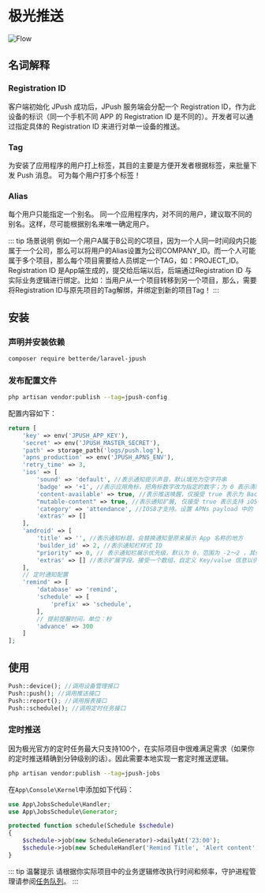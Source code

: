 # 极光推送

![Flow](/jpush-bind-flow.png)

## 名词解释

### Registration ID

客户端初始化 JPush 成功后，JPush 服务端会分配一个 Registration ID，作为此设备的标识（同一个手机不同 APP 的 Registration ID 是不同的）。开发者可以通过指定具体的 Registration ID 来进行对单一设备的推送。

### Tag

为安装了应用程序的用户打上标签，其目的主要是方便开发者根据标签，来批量下发 Push 消息。 可为每个用户打多个标签！

### Alias

每个用户只能指定一个别名。 同一个应用程序内，对不同的用户，建议取不同的别名。这样，尽可能根据别名来唯一确定用户。

::: tip 场景说明
例如一个用户A属于B公司的C项目，因为一个人同一时间段内只能属于一个公司，那么可以将用户的Alias设置为公司COMPANY_ID。而一个人可能属于多个项目，那么每个项目需要给人员绑定一个TAG，如：PROJECT_ID。Registration ID 是App端生成的，提交给后端以后，后端通过Registration ID 与实际业务逻辑进行绑定。比如：当用户从一个项目转移到另一个项目，那么，需要将Registration ID与原先项目的Tag解绑，并绑定到新的项目Tag！
:::

## 安装

### 声明并安装依赖

```bash
composer require betterde/laravel-jpush
```

### 发布配置文件

```bash
php artisan vendor:publish --tag=jpush-config
```

配置内容如下：

```php
return [
    'key' => env('JPUSH_APP_KEY'),
    'secret' => env('JPUSH_MASTER_SECRET'),
    'path' => storage_path('logs/push.log'),
    'apns_production' => env('JPUSH_APNS_ENV'),
    'retry_time' => 3,
    'ios' => [
        'sound' => 'default', //表示通知提示声音，默认填充为空字符串
        'badge' => '+1', //表示应用角标，把角标数字改为指定的数字；为 0 表示清除，支持 '+1','-1' 这样的字符串，表示在原有的 badge 基础上进行增减，默认填充为 '+1'
        'content-available' => true, //表示推送唤醒，仅接受 true 表示为 Background Remote Notification，若不填默认表示普通的 Remote Notification
        "mutable-content" => true, //表示通知扩展, 仅接受 true 表示支持 iOS10 的 UNNotificationServiceExtension, 若不填默认表示普通的 Remote Notification
        'category' => 'attendance', //IOS8才支持。设置 APNs payload 中的 'category' 字段值
        'extras' => []
    ],
    'android' => [
        'title' => '', //表示通知标题，会替换通知里原来展示 App 名称的地方
        'builder_id' => 2, //表示通知栏样式 ID
        "priority" => 0, // 表示通知栏展示优先级，默认为 0，范围为 -2～2 ，其他值将会被忽略而采用默认值
        'extras' => [] //表示扩展字段，接受一个数组，自定义 Key/value 信息以供业务使用
    ],
    // 定时通知配置
    'remind' => [
        'database' => 'remind',
        'schedule' => [
            'prefix' => 'schedule',
        ],
        // 提前提醒时间，单位：秒
        'advance' => 300
    ]
];
```

## 使用

```php
Push::device(); //调用设备管理接口
Push::push(); //调用推送接口
Push::report(); //调用报表接口
Push::schedule(); //调用定时任务接口
```

### 定时推送

因为极光官方的定时任务最大只支持100个，在实际项目中很难满足需求（如果你的定时推送精确到分钟级别的话）。因此需要本地实现一套定时推送逻辑。

```bash
php artisan vendor:publish --tag=jpush-jobs
```

在`App\Console\Kernel`中添加如下代码：

```php
use App\JobsSchedule\Handler;
use App\JobsSchedule\Generator;

protected function schedule(Schedule $schedule)
{
    $schedule->job(new ScheduleGenerator)->dailyAt('23:00');
    $schedule->job(new ScheduleHandler('Remind Title', 'Alert content', []))->everyMinute();
}
```
::: tip 温馨提示
请根据你实际项目中的业务逻辑修改执行时间和频率，守护进程管理请参阅[任务队列](./supervisor.md)。
:::
